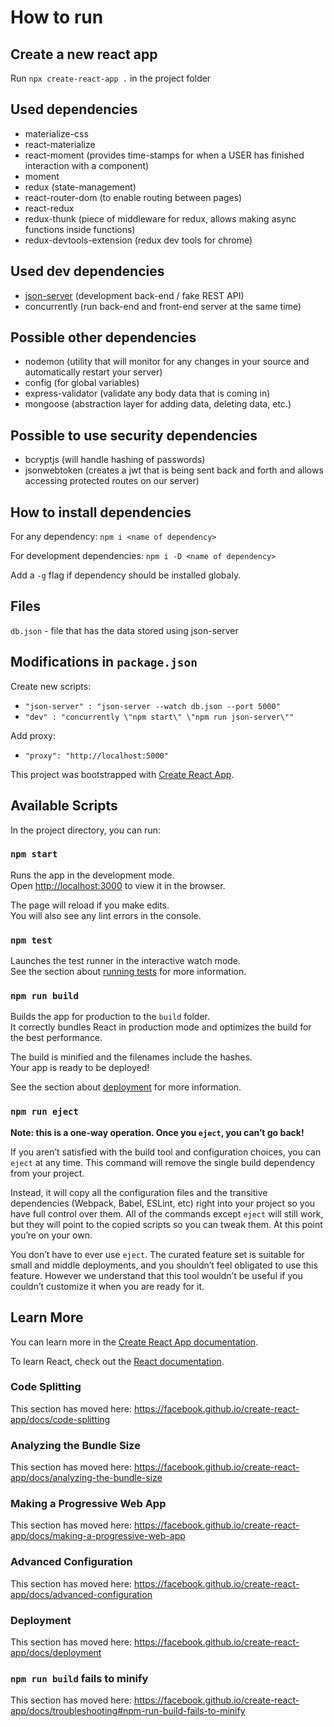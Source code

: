 # How to run

## Create a new react app

Run `npx create-react-app .` in the project folder

## Used dependencies

- materialize-css
- react-materialize
- react-moment (provides time-stamps for when a USER has finished interaction with a component)
- moment
- redux (state-management)
- react-router-dom (to enable routing between pages)
- react-redux
- redux-thunk (piece of middleware for redux, allows making async functions inside functions)
- redux-devtools-extension (redux dev tools for chrome)

## Used dev dependencies

- [json-server](https://github.com/typicode/json-server) (development back-end / fake REST API)
- concurrently (run back-end and front-end server at the same time)

## Possible other dependencies

- nodemon (utility that will monitor for any changes in your source and automatically restart your server)
- config (for global variables)
- express-validator (validate any body data that is coming in)
- mongoose (abstraction layer for adding data, deleting data, etc.)

## Possible to use security dependencies

- bcryptjs (will handle hashing of passwords)
- jsonwebtoken (creates a jwt that is being sent back and forth and allows accessing protected routes on our server)

## How to install dependencies

For any dependency: `npm i <name of dependency>`

For development dependencies: `npm i -D <name of dependency>`

Add a `-g` flag if dependency should be installed globaly.

## Files

`db.json` - file that has the data stored using json-server

## Modifications in `package.json`

Create new scripts:

- `"json-server" : "json-server --watch db.json --port 5000"`
- `"dev" : "concurrently \"npm start\" \"npm run json-server\""`

Add proxy:

- `"proxy": "http://localhost:5000"`

This project was bootstrapped with [Create React App](https://github.com/facebook/create-react-app).

## Available Scripts

In the project directory, you can run:

### `npm start`

Runs the app in the development mode.<br />
Open [http://localhost:3000](http://localhost:3000) to view it in the browser.

The page will reload if you make edits.<br />
You will also see any lint errors in the console.

### `npm test`

Launches the test runner in the interactive watch mode.<br />
See the section about [running tests](https://facebook.github.io/create-react-app/docs/running-tests) for more information.

### `npm run build`

Builds the app for production to the `build` folder.<br />
It correctly bundles React in production mode and optimizes the build for the best performance.

The build is minified and the filenames include the hashes.<br />
Your app is ready to be deployed!

See the section about [deployment](https://facebook.github.io/create-react-app/docs/deployment) for more information.

### `npm run eject`

**Note: this is a one-way operation. Once you `eject`, you can’t go back!**

If you aren’t satisfied with the build tool and configuration choices, you can `eject` at any time. This command will remove the single build dependency from your project.

Instead, it will copy all the configuration files and the transitive dependencies (Webpack, Babel, ESLint, etc) right into your project so you have full control over them. All of the commands except `eject` will still work, but they will point to the copied scripts so you can tweak them. At this point you’re on your own.

You don’t have to ever use `eject`. The curated feature set is suitable for small and middle deployments, and you shouldn’t feel obligated to use this feature. However we understand that this tool wouldn’t be useful if you couldn’t customize it when you are ready for it.

## Learn More

You can learn more in the [Create React App documentation](https://facebook.github.io/create-react-app/docs/getting-started).

To learn React, check out the [React documentation](https://reactjs.org/).

### Code Splitting

This section has moved here: https://facebook.github.io/create-react-app/docs/code-splitting

### Analyzing the Bundle Size

This section has moved here: https://facebook.github.io/create-react-app/docs/analyzing-the-bundle-size

### Making a Progressive Web App

This section has moved here: https://facebook.github.io/create-react-app/docs/making-a-progressive-web-app

### Advanced Configuration

This section has moved here: https://facebook.github.io/create-react-app/docs/advanced-configuration

### Deployment

This section has moved here: https://facebook.github.io/create-react-app/docs/deployment

### `npm run build` fails to minify

This section has moved here: https://facebook.github.io/create-react-app/docs/troubleshooting#npm-run-build-fails-to-minify
